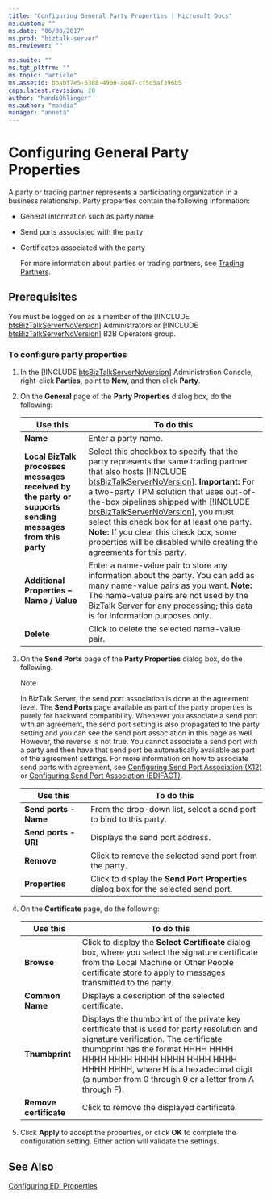 ```yaml
---
title: "Configuring General Party Properties | Microsoft Docs"
ms.custom: ""
ms.date: "06/08/2017"
ms.prod: "biztalk-server"
ms.reviewer: ""

ms.suite: ""
ms.tgt_pltfrm: ""
ms.topic: "article"
ms.assetid: bbabf7e5-6388-4900-ad47-cf5d5af396b5
caps.latest.revision: 20
author: "MandiOhlinger"
ms.author: "mandia"
manager: "anneta"
---
```

# Configuring General Party Properties
A party or trading partner represents a participating organization in a business relationship. Party properties contain the following information:  

- General information such as party name  

- Send ports associated with the party  

- Certificates associated with the party  

  For more information about parties or trading partners, see [Trading Partners](../core/trading-partners-and-business-profiles.md).  

## Prerequisites  
 You must be logged on as a member of the [!INCLUDE [btsBizTalkServerNoVersion](../includes/btsbiztalkservernoversion-md.md)] Administrators or [!INCLUDE [btsBizTalkServerNoVersion](../includes/btsbiztalkservernoversion-md.md)] B2B Operators group.  

### To configure party properties  

1. In the [!INCLUDE [btsBizTalkServerNoVersion](../includes/btsbiztalkservernoversion-md.md)] Administration Console, right-click <strong>Parties</strong>, point to <strong>New</strong>, and then click <strong>Party</strong>.  

2. On the **General** page of the **Party Properties** dialog box, do the following:  


   |                                                       Use this                                                       |                                                                                                                                                                                                                                                                                    To do this                                                                                                                                                                                                                                                                                     |
   |----------------------------------------------------------------------------------------------------------------------|-----------------------------------------------------------------------------------------------------------------------------------------------------------------------------------------------------------------------------------------------------------------------------------------------------------------------------------------------------------------------------------------------------------------------------------------------------------------------------------------------------------------------------------------------------------------------------------|
   |                                                <strong>Name</strong>                                                 |                                                                                                                                                                                                                                                                                Enter a party name.                                                                                                                                                                                                                                                                                |
   | <strong>Local BizTalk processes messages received by the party or supports sending messages from this party</strong> | Select this checkbox to specify that the party represents the same trading partner that also hosts [!INCLUDE [btsBizTalkServerNoVersion](../includes/btsbiztalkservernoversion-md.md)]. <strong>Important:</strong>  For a two-party TPM solution that uses out-of-the-box pipelines shipped with [!INCLUDE [btsBizTalkServerNoVersion](../includes/btsbiztalkservernoversion-md.md)], you must select this check box for at least one party. <strong>Note:</strong>  If you clear this check box, some properties will be disabled while creating the agreements for this party. |
   |                                <strong>Additional Properties – Name / Value</strong>                                 |                                                                                                                                                        Enter a name-value pair to store any information about the party. You can add as many name-value pairs as you want. <strong>Note:</strong>  The name-value pairs are not used by the BizTalk Server for any processing; this data is for information purposes only.                                                                                                                                                        |
   |                                               <strong>Delete</strong>                                                |                                                                                                                                                                                                                                                                   Click to delete the selected name-value pair.                                                                                                                                                                                                                                                                   |


3. On the **Send Ports** page of the **Party Properties** dialog box, do the following.  

   > [!NOTE]
   >  In BizTalk Server, the send port association is done at the agreement level. The **Send Ports** page available as part of the party properties is purely for backward compatibility. Whenever you associate a send port with an agreement, the send port setting is also propagated to the party setting and you can see the send port association in this page as well. However, the reverse is not true. You cannot associate a send port with a party and then have that send port be automatically available as part of the agreement settings. For more information on how to associate send ports with agreement, see [Configuring Send Port Association (X12)](../core/configuring-send-port-association-x12.md) or [Configuring Send Port Association (EDIFACT)](../core/configuring-send-port-association-edifact.md).  

   |              Use this              |                                            To do this                                             |
   |------------------------------------|---------------------------------------------------------------------------------------------------|
   | <strong>Send ports - Name</strong> |                From the drop-down list, select a send port to bind to this party.                 |
   | <strong>Send ports - URI</strong>  |                                  Displays the send port address.                                  |
   |      <strong>Remove</strong>       |                      Click to remove the selected send port from the party.                       |
   |    <strong>Properties</strong>     | Click to display the <strong>Send Port Properties</strong> dialog box for the selected send port. |


4. On the **Certificate** page, do the following:  


   |              Use this               |                                                                                                                                                 To do this                                                                                                                                                 |
   |-------------------------------------|------------------------------------------------------------------------------------------------------------------------------------------------------------------------------------------------------------------------------------------------------------------------------------------------------------|
   |       <strong>Browse</strong>       |                                          Click to display the <strong>Select Certificate</strong> dialog box, where you select the signature certificate from the Local Machine or Other People certificate store to apply to messages transmitted to the party.                                           |
   |    <strong>Common Name</strong>     |                                                                                                                            Displays a description of the selected certificate.                                                                                                                             |
   |     <strong>Thumbprint</strong>     | Displays the thumbprint of the private key certificate that is used for party resolution and signature verification. The certificate thumbprint has the format HHHH HHHH HHHH HHHH HHHH HHHH HHHH HHHH HHHH HHHH, where H is a hexadecimal digit (a number from 0 through 9 or a letter from A through F). |
   | <strong>Remove certificate</strong> |                                                                                                                                 Click to remove the displayed certificate.                                                                                                                                 |


5. Click **Apply** to accept the properties, or click **OK** to complete the configuration setting. Either action will validate the settings.  

## See Also  
 [Configuring EDI Properties](../core/configuring-edi-properties.md)